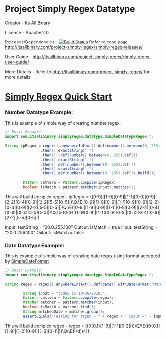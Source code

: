 # Project Simply Regex Datatype

Creator - [Its All Binary](http://itsallbinary.com/project-simply-regex/)

License - Apache 2.0

Releases/Dependencies - [![Build Status](https://travis-ci.org/itsallbinary/simply-regex-datatype.svg?branch=master)](https://travis-ci.org/itsallbinary/simply-regex-datatype)
Refer release page http://itsallbinary.com/project-simply-regex/simply-regex-releases/

User Guide - http://itsallbinary.com/project-simply-regex/simply-regex-user-guide/

More Details - Refer to http://itsallbinary.com/project-simply-regex/ for more details

# [Simply Regex Quick Start](http://itsallbinary.com/project-simply-regex/simply-regex-quick-start/)

### Number Datatype Example:
This is example of simple way of creating number regex.
```java
// Basic Example
import com.itsallbinary.simplyregex.datatype.SimpleDataTypeRegex.*;
 
String ipRegex = regex().anywhereInText().def(number().between(0, 255).def())
				.then().exactString(".")
				.then()	.def(number().between(0, 255).def())
				.then().exactString(".")
				.then().def(number().between(0, 255).def())
				.then().exactString(".")
				.then().def(number().between(0, 255).def()).build();
 
		Pattern pattern = Pattern.compile(ipRegex);
		boolean isMatch = pattern.matcher(input).matches();
```
This will build complex regex - ipRegex = ([0-9]|[1-9][0-9]|[1-1][0-9][0-9]|[2-2][0-4][0-9]|[2-2][5-5][0-5]|)\Q.\E([0-9]|[1-9][0-9]|[1-1][0-9][0-9]|[2-2][0-4][0-9]|[2-2][5-5][0-5]|)\Q.\E([0-9]|[1-9][0-9]|[1-1][0-9][0-9]|[2-2][0-4][0-9]|[2-2][5-5][0-5]|)\Q.\E([0-9]|[1-9][0-9]|[1-1][0-9][0-9]|[2-2][0-4][0-9]|[2-2][5-5][0-5]|)


Input: testString = “20.0.255.100” Output: isMatch = true
Input: testString = “20.0.256.100” Output: isMatch = false

### Date Datatype Example:
This is example of simple way of creating date regex using format accepted by [SimpleDateFormat]( https://docs.oracle.com/javase/7/docs/api/java/text/SimpleDateFormat.html)
```java
// Basic Example
import com.itsallbinary.simplyregex.datatype.SimpleDataTypeRegex.*;
 
String regex = regex().anywhereInText().def(date().withDateFormat("MM/dd/yyyy").def()).build();
 
		String input = "Today is 10/06/2018.";
		Pattern pattern = Pattern.compile(regex);
		Matcher matcher = pattern.matcher(input);
		boolean isMatch = matcher.find();
		String matchedDate = matcher.group();
		assertEquals("Testing for regex = " + regex + " input =" + input, "10/06/2018", matchedDate);
```
This will build complex regex - regex = ((0{0,1}[1-9]|[1-1][0-2]|))\Q/\E((0{0,1}[1-9]|[1-2][0-9]|[3-3][0-1]|))\Q/\E([\d]{4})



